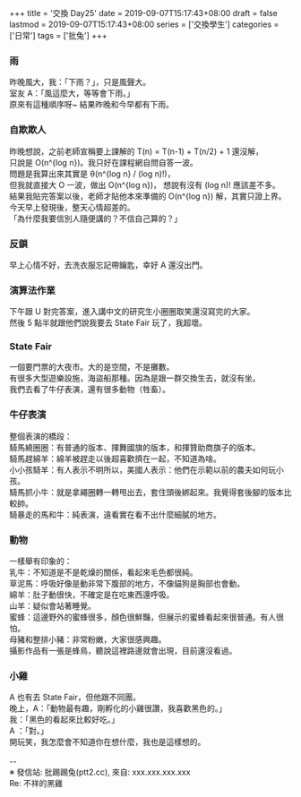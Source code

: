 +++
title = '交換 Day25'
date = 2019-09-07T15:17:43+08:00
draft = false
lastmod = 2019-09-07T15:17:43+08:00
series = ['交換學生']
categories = ['日常']
tags = ['批兔']
+++
### 雨
昨晚風大，我：「下雨？」，只是風聲大。<br>
室友 A：「風這麼大，等等會下雨。」<br>
原來有這種順序呀~ 結果昨晚和今早都有下雨。<br>
### 自欺欺人
昨晚想說，之前老師宣稱要上課解的 T(n) = T(n-1) + T(n/2) + 1 還沒解，<br>
只說是 O(n^{log n})。我只好在課程網自問自答一波。<br>
問題是我算出來其實是 θ(n^{log n} / (log n)!)，<br>
但我就直接大 O 一波，做出 O(n^{log n})， 想說有沒有 (log n)! 應該差不多。<br>
結果我貼完答案以後，老師才貼他本來準備的 O(n^{log n}) 解，其實只證上界。<br>
今天早上發現後，整天心情超差的。<br>
「為什麼我要信別人隨便講的？不信自己算的？」<br>
### 反鎖
早上心情不好，去洗衣服忘記帶鑰匙，幸好 A 還沒出門。<br>
### 演算法作業
下午跟 U 對完答案，進入講中文的研究生小圈圈取笑還沒寫完的大家。<br>
然後 5 點半就跟他們說我要去 State Fair 玩了，我超壞。<br>
### State Fair
一個要門票的大夜市。大的是空間，不是攤數。<br>
有很多大型遊樂設施，海盜船那種。因為是跟一群交換生去，就沒有坐。<br>
我們去看了牛仔表演，還有很多動物（牲畜）。<br>
### 牛仔表演
整個表演的橋段：<br>
騎馬繞圈圈：有普通的版本、揮舞國旗的版本，和揮贊助商旗子的版本。<br>
騎馬趕綿羊：綿羊被趕走以後超喜歡擠在一起，不知道為啥。<br>
小小孩騎羊：有人表示不明所以，美國人表示：他們在示範以前的農夫如何玩小孩。<br>
騎馬抓小牛：就是拿繩圈轉一轉甩出去，套住頭後綁起來。我覺得套後腳的版本比較帥。<br>
騎暴走的馬和牛：純表演，遠看實在看不出什麼細膩的地方。<br>
### 動物
一樣舉有印象的：<br>
乳牛：不知道是不是乾燥的關係，看起來毛色都很純。<br>
草泥馬：呼吸好像是動非常下腹部的地方，不像貓狗是胸部也會動。<br>
綿羊：肚子動很快，不確定是在吃東西還呼吸。<br>
山羊：疑似會站著睡覺。<br>
蜜蜂：這邊野外的蜜蜂很多，顏色很鮮豔，但展示的蜜蜂看起來很普通。有人很怕。<br>
母豬和整排小豬：非常粉嫩，大家很感興趣。<br>
攝影作品有一張是蜂鳥，聽說這裡路邊就會出現，目前還沒看過。<br>
### 小雞
A 也有去 State Fair，但他跟不同團。<br>
晚上，A：「動物最有趣，剛孵化的小雞很讚，我喜歡黑色的。」<br>
我：「黑色的看起來比較好吃。」<br>
A ：「對。」<br>
開玩笑，我怎麼會不知道你在想什麼，我也是這樣想的。<br>
<br>
--<br>
※ 發信站: 批踢踢兔(ptt2.cc), 來自: xxx.xxx.xxx.xxx<br>
Re: 不祥的黑雞<br>
